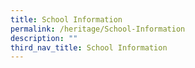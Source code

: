 ```yaml
---
title: School Information
permalink: /heritage/School-Information
description: ""
third_nav_title: School Information
---
```

